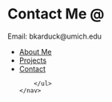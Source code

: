 <!DOCTYPE html>
<html lang="en">
<head>
    <meta charset="UTF-8">
    <meta name="viewport" content="width=device-width, initial-scale=1.0">
    <title>Contact information</title>
</head>
<body>
    <h1>Contact Me @</h1>
    <!-- <p>Feel free to reach out via email or phone.</p> -->
    <p>Email: bkarduck@umich.edu</p>
    <nav>
        <ul>
            <li><a href="index.html">About Me</a></li>
            <li><a href="projects.md">Projects</a></li>
            <li><a href="contact.md">Contact</a></li>
            
        </ul>
    </nav>
</body>
</html>